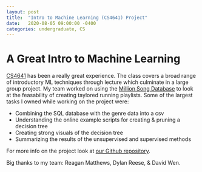 ```yaml
---
layout: post
title:  "Intro to Machine Learning (CS4641) Project"
date:   2020-08-05 09:00:00 -0400
categories: undergraduate, CS
---
```

# A Great Intro to Machine Learning

[CS4641](http://mimoralea.github.io/cs4641B-summer2020/) has been a really great experience. The class covers a broad range of introductory ML techniques through lecture which culminate in a large group project. My team worked on using the [Million Song Database](http://millionsongdataset.com/) to look at the feasability of creating taylored running playlists. Some of the largest tasks I owned while working on the project were:
- Combining the SQL database with the genre data into a csv
- Understanding the online example scripts for creating & pruning a decision tree
- Creating strong visuals of the decision tree
- Summarizing the results of the unsupervised and supervised methods

For more info on the project look at [our Github repository](https://github.com/nathanluskey/CS4641_Project).

Big thanks to my team: Reagan Matthews, Dylan Reese, & David Wen.